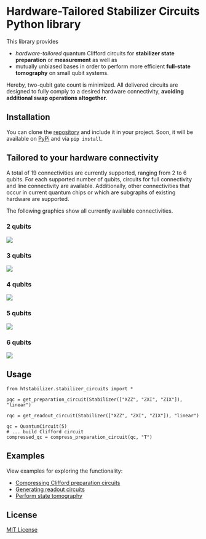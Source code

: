 # Hardware-Tailored Stabilizer Circuits Python library

This library provides 
- *hardware-tailored* quantum Clifford circuits for **stabilizer state preparation** or **measurement** as well as 
- mutually unbiased bases in order to perform more efficient **full-state tomography** on small qubit systems. 

Hereby, two-qubit gate count is minimized. All delivered circuits are designed to fully comply to a desired hardware connectivity, **avoiding additional swap operations altogether**. 


## Installation

<!-- The library can be easily installed from [PyPi][pypi-page]:
```
pip install htstabilizer
```
Alternatively, y -->
You can clone the [repository][repository] and include it in your project. Soon, it will be available on [PyPi][pypi-page] and via `pip install`. 

## Tailored to your hardware connectivity

A total of 19 connectivities are currently supported, ranging from 2 to 6 qubits. For each supported number of qubits, circuits for full connectivity and line connectivity are available. Additionally, other connectivities that occur in current quantum chips or which are subgraphs of existing hardware are supported. 

The following graphics show all currently available connectivities. 

### 2 qubits
![][2-qubit-con]

### 3 qubits
![][3-qubit-con]

### 4 qubits
![][4-qubit-con]

### 5 qubits
![][5-qubit-con]

### 6 qubits
![][6-qubit-con]

## Usage

```
from htstabilizer.stabilizer_circuits import *

pqc = get_preparation_circuit(Stabilizer(["XZZ", "ZXI", "ZIX"]), "linear")

rqc = get_readout_circuit(Stabilizer(["XZZ", "ZXI", "ZIX"]), "linear")

qc = QuantumCircuit(5)
# ... build Clifford circuit
compressed_qc = compress_preparation_circuit(qc, "T")
```


## Examples

View examples for exploring the functionality:

- [Compressing Clifford preparation circuits][example-compress]
- [Generating readout circuits][example-readout]
- [Perform state tomography][example-tomography]


## License
[MIT License][license]

[pypi-page]: https://pypi.org/project/htstabilizer/
[repository]: https://github.com/Mc-Zen/htstabilizer
[license]: https://github.com/Mc-Zen/htstabilizer/blob/master/LICENSE.txt

[2-qubit-con]: docs/images/2-qubit%20connectivities.png
[3-qubit-con]: docs/images/3-qubit%20connectivities.png
[4-qubit-con]: docs/images/4-qubit%20connectivities.png
[5-qubit-con]: docs/images/5-qubit%20connectivities.png
[6-qubit-con]: docs/images/6-qubit%20connectivities.png

[example-compress]: https://github.com/Mc-Zen/htstabilizer/blob/master/examples/compress_preparation_circuit.py
[example-readout]: https://github.com/Mc-Zen/htstabilizer/blob/master/examples/readout_circuit.py
[example-tomography]: https://github.com/Mc-Zen/htstabilizer/blob/master/examples/state_tomography.py


